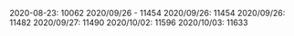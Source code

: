 2020-08-23: 10062
2020/09/26 - 11454
2020/09/26: 11454
2020/09/26: 11482
2020/09/27: 11490
2020/10/02: 11596
2020/10/03: 11633
